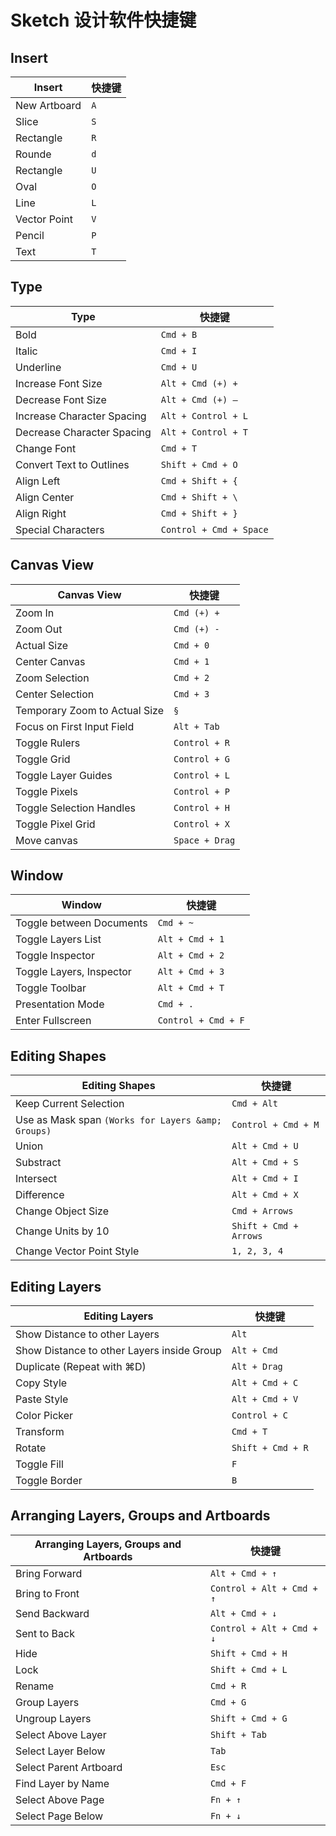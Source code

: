 Sketch 设计软件快捷键
===

## Insert

| Insert | 快捷键 |
| ----- | ---- |
| New Artboard | `A` |
| Slice | `S` |
| Rectangle | `R` |
| Rounde | `d` |
| Rectangle | `U` |
| Oval | `O` |
| Line | `L` |
| Vector Point | `V` |
| Pencil | `P` |
| Text | `T` |


## Type

| Type | 快捷键 |
| ----- | ---- |
| Bold | `Cmd + B` |
| Italic | `Cmd + I` |
| Underline | `Cmd + U` |
| Increase Font Size | `Alt + Cmd (+) +` |
| Decrease Font Size | `Alt + Cmd (+) –` |
| Increase Character Spacing | `Alt + Control + L` |
| Decrease Character Spacing | `Alt + Control + T` |
| Change Font | `Cmd + T` |
| Convert Text to Outlines | `Shift + Cmd + O` |
| Align Left | `Cmd + Shift + {` |
| Align Center | `Cmd + Shift + \` |
| Align Right | `Cmd + Shift + }` |
| Special Characters | `Control + Cmd + Space`  |

## Canvas View

| Canvas View | 快捷键 |
| ----- | ---- |
| Zoom In | `Cmd (+) +` |
| Zoom Out | `Cmd (+) -` |
| Actual Size | `Cmd + 0` |
| Center Canvas | `Cmd + 1` |
| Zoom Selection | `Cmd + 2` |
| Center Selection | `Cmd + 3` |
| Temporary Zoom to Actual Size | `§` |
| Focus on First Input Field | `Alt + Tab` |
| Toggle Rulers | `Control + R` |
| Toggle Grid | `Control + G` |
| Toggle Layer Guides | `Control + L` |
| Toggle Pixels | `Control + P` |
| Toggle Selection Handles | `Control + H` |
| Toggle Pixel Grid | `Control + X` |
| Move canvas | `Space + Drag` |

## Window

| Window | 快捷键 |
| ----- | ---- |
| Toggle between Documents | `Cmd + ~` |
| Toggle Layers List | `Alt + Cmd + 1` |
| Toggle Inspector | `Alt + Cmd + 2` |
| Toggle Layers, Inspector | `Alt + Cmd + 3` |
| Toggle Toolbar | `Alt + Cmd + T` |
| Presentation Mode | `Cmd + .` |
| Enter Fullscreen | `Control + Cmd + F` |



## Editing Shapes

| Editing Shapes | 快捷键 |
| ----- | ---- |
| Keep Current Selection | `Cmd + Alt` |
| Use as Mask span `(Works for Layers &amp; Groups)` | `Control + Cmd + M` |
| Union | `Alt + Cmd + U` |
| Substract | `Alt + Cmd + S` |
| Intersect | `Alt + Cmd + I` |
| Difference | `Alt + Cmd + X` |
| Change Object Size | `Cmd + Arrows` |
| Change Units by 10 | `Shift + Cmd + Arrows` |
| Change Vector Point Style | `1, 2, 3, 4` |


## Editing Layers

| Editing Layers | 快捷键 |
| ----- | ---- |
| Show Distance to other Layers | `Alt` |
| Show Distance to other Layers inside Group | `Alt + Cmd` |
| Duplicate (Repeat with ⌘D) | `Alt + Drag` |
| Copy Style | `Alt + Cmd + C` |
| Paste Style | `Alt + Cmd + V` |
| Color Picker | `Control + C` |
| Transform | `Cmd + T` |
| Rotate | `Shift + Cmd + R` |
| Toggle Fill | `F` |
| Toggle Border | `B` |


## Arranging Layers, Groups and Artboards

| Arranging Layers, Groups and Artboards | 快捷键 |
| ----- | ---- |
| Bring Forward | `Alt + Cmd + ↑` |
| Bring to Front | `Control + Alt + Cmd + ↑` |
| Send Backward | `Alt + Cmd + ↓` |
| Sent to Back | `Control + Alt + Cmd + ↓` |
| Hide | `Shift + Cmd + H` |
| Lock | `Shift + Cmd + L` |
| Rename | `Cmd + R` |
| Group Layers | `Cmd + G` |
| Ungroup Layers | `Shift + Cmd + G` |
| Select Above Layer | `Shift + Tab` |
| Select Layer Below | `Tab` |
| Select Parent Artboard | `Esc` |
| Find Layer by Name | `Cmd + F` |
| Select Above Page | `Fn + ↑` |
| Select Page Below | `Fn + ↓` |